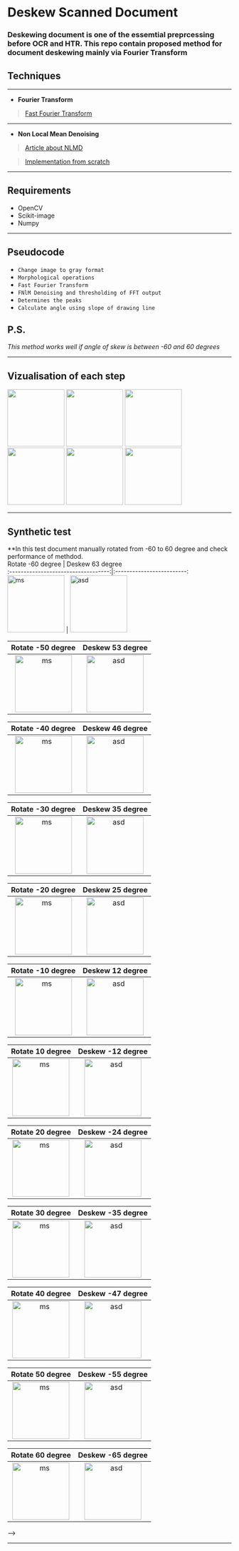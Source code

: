 # Deskew Scanned Document 
  ### Deskewing document is one of the essemtial preprcessing before OCR and HTR. This repo contain proposed method for document deskewing mainly via Fourier Transform
## Techniques
---
+ **Fourier Transform**
  
>[Fast Fourier Transform](https://pythonnumericalmethods.berkeley.edu/notebooks/chapter24.03-Fast-Fourier-Transform.html)

---
+ **Non Local Mean Denoising**

>[Article about NLMD](http://www.ipol.im/pub/art/2011/bcm_nlm/article.pdf)

>[Implementation from scratch](http://dsvision.github.io/an-approach-to-non-local-means-denoising.html)


___

## Requirements
+ OpenCV
+ Scikit-image
+ Numpy
____
## Pseudocode
+ `Change image to gray format`
+ `Morphological operations`
+ `Fast Fourier Transform`
+ `FNlM Denoising and thresholding of FFT output`
+ `Determines the peaks`
+ `Calculate angle using slope of drawing line`

## P.S.
*This method works well if angle of skew is between -60 and 60 degrees*


___
## Vizualisation of each step
<img src="test_image/gray_image.jpg" width=128px></img>
<img src="test_image/gray_image_bluerred.jpg" width=128px></img>
<img src="test_image/after_fft.jpg" width=128px></img>
<img src="test_image/after_denoise.jpg" width=128px></img>
<img src="test_image/after_drawline.jpg" width=128px></img>
<img src="test_image/final.jpg" width=128px></img>



<!-- ![gray](test_image/gray_image.jpg)
![bluer](test_image/gray_image_bluerred.jpg)
![fft](test_image/after_fft.jpg)
![afterNMS](test_image/after_denoise.jpg)
![afterthresh](test_image/after_threshold.jpg)
![afterline1](test_image/after_drawline.jpg)
![final](test_image/final.jpg) -->
___

## Synthetic test
**In this test document manually rotated from -60 to 60 degree and check performance of methdod.  
Rotate -60 degree                       | Deskew 63 degree  
:-----------------------------------:|:-------------------------:
<img src="saved_images/image_-60.jpg" width=128px title='ms'></img> | <img src="saved_images/image_63_after.jpg" width=128px title='asd'></img>


Rotate -50 degree                       | Deskew 53 degree  
:-----------------------------------:|:-------------------------:
<img src="saved_images/image_-50.jpg" width=128px title='ms'></img> | <img src="saved_images/image_53_after.jpg" width=128px title='asd'></img>


Rotate -40 degree                       | Deskew 46 degree  
:-----------------------------------:|:-------------------------:
<img src="saved_images/image_-40.jpg" width=128px title='ms'></img> | <img src="saved_images/image_46_after.jpg" width=128px title='asd'></img>


Rotate -30 degree                       | Deskew 35 degree  
:-----------------------------------:|:-------------------------:
<img src="saved_images/image_-30.jpg" width=128px title='ms'></img> | <img src="saved_images/image_35_after.jpg" width=128px title='asd'></img>



Rotate -20 degree                       | Deskew 25 degree  
:-----------------------------------:|:-------------------------:
<img src="saved_images/image_-20.jpg" width=128px title='ms'></img> | <img src="saved_images/image_25_after.jpg" width=128px title='asd'></img>


Rotate -10 degree                       | Deskew 12 degree  
:-----------------------------------:|:-------------------------:
<img src="saved_images/image_-10.jpg" width=128px title='ms'></img> | <img src="saved_images/image_12_after.jpg" width=128px title='asd'></img>


Rotate 10 degree                       | Deskew -12 degree  
:-----------------------------------:|:-------------------------:
<img src="saved_images/image_10.jpg" width=128px title='ms'></img> | <img src="saved_images/image_-12_after.jpg" width=128px title='asd'></img>


Rotate 20 degree                       | Deskew -24 degree  
:-----------------------------------:|:-------------------------:
<img src="saved_images/image_20.jpg" width=128px title='ms'></img> | <img src="saved_images/image_-24_after.jpg" width=128px title='asd'></img>

Rotate 30 degree                       | Deskew -35 degree  
:-----------------------------------:|:-------------------------:
<img src="saved_images/image_30.jpg" width=128px title='ms'></img> | <img src="saved_images/image_-35_after.jpg" width=128px title='asd'></img>

Rotate 40 degree                       | Deskew -47 degree  
:-----------------------------------:|:-------------------------:
<img src="saved_images/image_40.jpg" width=128px title='ms'></img> | <img src="saved_images/image_-47_after.jpg" width=128px title='asd'></img>

Rotate 50 degree                       | Deskew -55 degree  
:-----------------------------------:|:-------------------------:
<img src="saved_images/image_50.jpg" width=128px title='ms'></img> | <img src="saved_images/image_-55_after.jpg" width=128px title='asd'></img>

Rotate 60 degree                       | Deskew -65 degree  
:-----------------------------------:|:-------------------------:
<img src="saved_images/image_20.jpg" width=128px title='ms'></img> | <img src="saved_images/image_-24_after.jpg" width=128px title='asd'></img>


<!-- 
![alt-text-1](saved_images/image_10.jpg "title-1") ![alt-text-2](saved_images/image_-12_after.jpg "title-2")
![alt-text-1](saved_images/image_20.jpg "title-1") ![alt-text-2](saved_images/image_-24_after.jpg "title-2")
![alt-text-1](saved_images/image_30.jpg "title-1") ![alt-text-2](saved_images/image_-35_after.jpg "title-2")
![alt-text-1](saved_images/image_40.jpg "title-1") ![alt-text-2](saved_images/image_-47_after.jpg "title-2")
![alt-text-1](saved_images/image_50.jpg "title-1") ![alt-text-2](saved_images/image_-55_after.jpg "title-2")
![alt-text-1](saved_images/image_60.jpg "title-1") ![alt-text-2](saved_images/image_-65_after.jpg "title-2") --> -->
___



